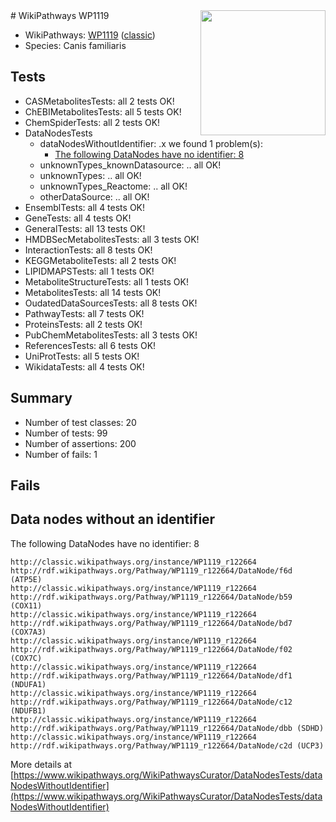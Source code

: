 <img style="float: right; width: 200px" src="https://upload.wikimedia.org/wikipedia/commons/thumb/8/83/Wplogo_with_text_500.png/640px-Wplogo_with_text_500.png" />
# WikiPathways WP1119

* WikiPathways: [WP1119](https://wikipathways.org/pathways/WP1119) ([classic](https://classic.wikipathways.org/instance/WP1119))
* Species: Canis familiaris
## Tests
* CASMetabolitesTests: all 2 tests OK!
* ChEBIMetabolitesTests: all 5 tests OK!
* ChemSpiderTests: all 2 tests OK!
* DataNodesTests
    * dataNodesWithoutIdentifier: .x we found 1 problem(s):
        * [The following DataNodes have no identifier: 8](#d2d32fa7)
    * unknownTypes_knownDatasource: .. all OK!
    * unknownTypes: .. all OK!
    * unknownTypes_Reactome: .. all OK!
    * otherDataSource: .. all OK!
* EnsemblTests: all 4 tests OK!
* GeneTests: all 4 tests OK!
* GeneralTests: all 13 tests OK!
* HMDBSecMetabolitesTests: all 3 tests OK!
* InteractionTests: all 8 tests OK!
* KEGGMetaboliteTests: all 2 tests OK!
* LIPIDMAPSTests: all 1 tests OK!
* MetaboliteStructureTests: all 1 tests OK!
* MetabolitesTests: all 14 tests OK!
* OudatedDataSourcesTests: all 8 tests OK!
* PathwayTests: all 7 tests OK!
* ProteinsTests: all 2 tests OK!
* PubChemMetabolitesTests: all 3 tests OK!
* ReferencesTests: all 6 tests OK!
* UniProtTests: all 5 tests OK!
* WikidataTests: all 4 tests OK!


## Summary

* Number of test classes: 20
* Number of tests: 99
* Number of assertions: 200
* Number of fails: 1

## Fails

<a name="d2d32fa7" />

## Data nodes without an identifier

The following DataNodes have no identifier: 8
```
http://classic.wikipathways.org/instance/WP1119_r122664 http://rdf.wikipathways.org/Pathway/WP1119_r122664/DataNode/f6d (ATP5E)
http://classic.wikipathways.org/instance/WP1119_r122664 http://rdf.wikipathways.org/Pathway/WP1119_r122664/DataNode/b59 (COX11)
http://classic.wikipathways.org/instance/WP1119_r122664 http://rdf.wikipathways.org/Pathway/WP1119_r122664/DataNode/bd7 (COX7A3)
http://classic.wikipathways.org/instance/WP1119_r122664 http://rdf.wikipathways.org/Pathway/WP1119_r122664/DataNode/f02 (COX7C)
http://classic.wikipathways.org/instance/WP1119_r122664 http://rdf.wikipathways.org/Pathway/WP1119_r122664/DataNode/df1 (NDUFA1)
http://classic.wikipathways.org/instance/WP1119_r122664 http://rdf.wikipathways.org/Pathway/WP1119_r122664/DataNode/c12 (NDUFB1)
http://classic.wikipathways.org/instance/WP1119_r122664 http://rdf.wikipathways.org/Pathway/WP1119_r122664/DataNode/dbb (SDHD)
http://classic.wikipathways.org/instance/WP1119_r122664 http://rdf.wikipathways.org/Pathway/WP1119_r122664/DataNode/c2d (UCP3)
```

More details at [https://www.wikipathways.org/WikiPathwaysCurator/DataNodesTests/dataNodesWithoutIdentifier](https://www.wikipathways.org/WikiPathwaysCurator/DataNodesTests/dataNodesWithoutIdentifier)

